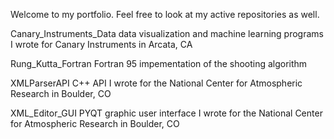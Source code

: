 Welcome to my portfolio. Feel free to look at my active repositories as well.

Canary_Instruments_Data
   data visualization and machine learning programs I wrote for Canary Instruments in Arcata, CA

Rung_Kutta_Fortran
  Fortran 95 impementation of the shooting algorithm

XMLParserAPI
  C++ API I wrote for the National Center for Atmospheric Research in Boulder, CO

XML_Editor_GUI
  PYQT graphic user interface I wrote for the National Center for Atmospheric Research in Boulder, CO
